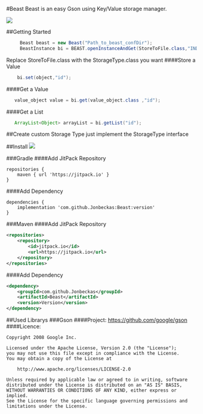 #Beast
Beast is an easy Gson using Key/Value storage manager.

[![](https://jitpack.io/v/Jonbeckas/Beast.svg)](https://jitpack.io/#Jonbeckas/Beast)

##Getting Started
```java
     Beast beast = new Beast("Path_to_beast_confDir");
     BeastInstance bi = BEAST.openInstanceAndGet(StoreToFile.class,"INDEX");
```
Replace StoreToFile.class with the StorageType.class you want
####Store a Value
```java
    bi.set(object,"id");
```

####Get a Value
```java
   value_object value = bi.get(value_object.class ,"id");
```
####Get a List
```java
   ArrayList<Object> arrayList = bi.getList("id");
```

##Create custom Storage Type
just implement the StorageType interface

##Install
[![](https://jitpack.io/v/Jonbeckas/Beast.svg)](https://jitpack.io/#Jonbeckas/Beast)

###Gradle
####Add JitPack Repository
``` 
repositories {
    maven { url 'https://jitpack.io' }
}
```

####Add Dependency
```
dependencies {
    implementation 'com.github.Jonbeckas:Beast:version'
}
```

###Maven
####Add JitPack Repository 
```xml
<repositories>
    <repository>
        <id>jitpack.io</id>
        <url>https://jitpack.io</url>
    </repository>
</repositories>
```

####Add Dependency
```xml
<dependency>
    <groupId>com.github.Jonbeckas</groupId>
    <artifactId>Beast</artifactId>
    <version>Version</version>
</dependency>
```
##Used Librarys
###Gson
####Project: 
https://github.com/google/gson
####Licence:
```
Copyright 2008 Google Inc.

Licensed under the Apache License, Version 2.0 (the "License");
you may not use this file except in compliance with the License.
You may obtain a copy of the License at

    http://www.apache.org/licenses/LICENSE-2.0

Unless required by applicable law or agreed to in writing, software
distributed under the License is distributed on an "AS IS" BASIS,
WITHOUT WARRANTIES OR CONDITIONS OF ANY KIND, either express or implied.
See the License for the specific language governing permissions and
limitations under the License.
```
